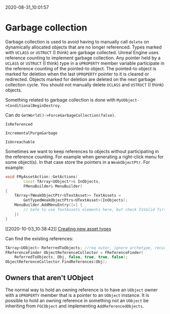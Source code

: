 2020-08-31_10:01:57

# Garbage collection

Garbage collection is used to avoid having to manually call `delete` on dynamically allocated objects that are no longer referenced.
Types marked with `UCLASS` or `USTRUCT` (I think) are garbage collected.
Unreal Engine uses reference counting to implement garbage collection.
Any pointer held by a `UCLASS` or `USTRUCT` (I think) type in a `UPROPERTY` member variable participate in the reference counting of the pointed-to object.
The pointed-to object is marked for deletion when the last `UPROPERTY` pointer to it is cleared or redirected.
Objects marked for deletion are deleted on the next garbage collection cycle.
You should not manually delete `UCLASS` and `USTRUCT` (I think) objects.

Something related to garbage collection is done with `MyUObject->ConditionalBeginDestroy`.

Can do `GetWorld()->ForceGarbageCollection(false)`.

`IsReferenced`

`IncrementalPurgeGarbage`

`IsUnreachable`

Sometimes we want to keep references to objects without participating in the reference counting.
For example when generating a right-click menu for some object(s).
In that case store the pointers in a `WeakObjectPtr`.
For example:
```c++
void FMyAssetAction::GetActions(
        const TArray<UObject*>& InObjects,
        FMenuBuilder& MenuBuilder)
{
    TArray<TWeakObjectPtr<UTextAsset>> TextAssets =
        GetTypedWeakObjectPtrs<UTextAsset>(InObjects);
    MenuBuilder.AddMenuEntry([=] {
        // Safe to use TextAssets elements here, but check IsValid first.
    })
}
```

[[2020-10-03_10:38:42]] [Creating new asset types](./Creating%20new%20asset%20types.md)  

Can find the existing references:
```c++
TArray<UObject> ReferredToObjects; //req outer, ignore archetype, recursive, ignore transient
FReferenceFinder ObjectReferenceCollector = FReferenceFinder(
    ReferredToObjects, Obj, false, true, true, false);
ObjectReferenceCollector.FindReferences(Obj);
```

## Owners that aren't UObject

The normal way to hold an owning reference is to have an `UObject` owner with a `UPROPERTY` member that is a pointer to an `UObject` instance.
It is possible to hold an owning reference in something not an `UObject` be inheriting from `FGCObject` and implementing `AddReferencedObjects`.
